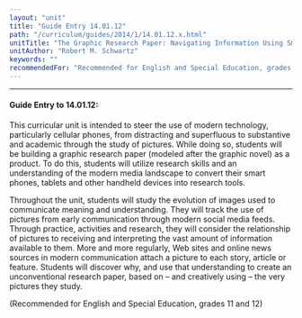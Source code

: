 ```yaml
---
layout: "unit"
title: "Guide Entry 14.01.12"
path: "/curriculum/guides/2014/1/14.01.12.x.html"
unitTitle: "The Graphic Research Paper: Navigating Information Using Smart Phones, Pictures, and Modern Media"
unitAuthor: "Robert M. Schwartz"
keywords: ""
recommendedFor: "Recommended for English and Special Education, grades 11 and 12"
---
```

<body>
<hr/>
 <h4>
  Guide Entry to 14.01.12:
 </h4>
 <p>
  This curricular unit is intended to steer the use of modern technology, particularly cellular phones, from distracting and superfluous to substantive and academic through the study of pictures. While doing so, students will be building a graphic research paper (modeled after the graphic novel) as a product. To do this, students will utilize research skills and an understanding of the modern media landscape to convert their smart phones, tablets and other handheld devices into research tools.
 </p>
<p>
  Throughout the unit, students will study the evolution of images used to communicate meaning and understanding. They will track the use of pictures from early communication through modern social media feeds. Through practice, activities and research, they will consider the relationship of pictures to receiving and interpreting the vast amount of information available to them. More and more regularly, Web sites and online news sources in modern communication attach a picture to each story, article or feature. Students will discover why, and use that understanding to create an unconventional research paper, based on – and creatively using – the very pictures they study.
 </p>
<p>
  (Recommended for English and Special Education, grades 11 and 12)
 </p>


</body>